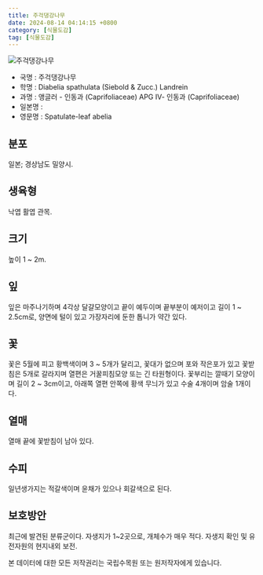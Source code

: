 ```yaml
---
title: 주걱댕강나무
date: 2024-08-14 04:14:15 +0800
category: [식물도감]
tag: [식물도감]
---
```




![주걱댕강나무](/fileUpload/plants/basic/Caprifoliaceae/Abelia/16219/16219_8_th2.JPG)
- 국명 : 주걱댕강나무
- 학명 : Diabelia spathulata (Siebold & Zucc.) Landrein
- 과명 : 앵글러 - 인동과 (Caprifoliaceae) APG Ⅳ- 인동과 (Caprifoliaceae)
- 일본명 : 
- 영문명 : Spatulate-leaf abelia


## 분포
일본; 경상남도 밀양시.
## 생육형
낙엽 활엽 관목. 
## 크기
높이 1 ~ 2m.
## 잎
잎은 마주나기하며 4각상 달걀모양이고 끝이 예두이며 끝부분이 예저이고 길이 1 ~ 2.5cm로, 양면에 털이 있고 가장자리에 둔한 톱니가 약간 있다.
## 꽃
꽃은 5월에 피고 황백색이며 3 ~ 5개가 달리고, 꽃대가 없으며 포와 작은포가 있고 꽃받침은 5개로 갈라지며 열편은 거꿀피침모양 또는 긴 타원형이다.  꽃부리는 깔때기 모양이며 길이 2 ~ 3cm이고, 아래쪽 열편 안쪽에 황색 무늬가 있고 수술 4개이며 암술 1개이다.
## 열매
열매 끝에 꽃받침이 남아 있다.
## 수피
일년생가지는 적갈색이며 윤채가 있으나 회갈색으로 된다.
## 보호방안
최근에 발견된 분류군이다. 자생지가 1~2곳으로, 개체수가 매우 적다. 자생지 확인 및 유전자원의 현지내외 보전.






본 데이터에 대한 모든 저작권리는 국립수목원 또는 원저작자에게 있습니다.
